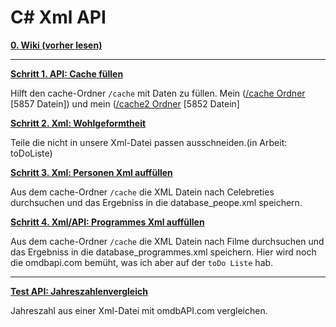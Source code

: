 # C# Xml API
[__0. Wiki (vorher lesen)__](https://github.com/DerDannyF/CSharp-XML-API/wiki/CSharp-XML-API-Wiki)


---------------------------------------


[__Schritt 1. API: Cache füllen__](https://github.com/DerDannyF/CSharp-XML-API/tree/master/3%20API%20Cache%20erstellen)

Hilft den cache-Ordner `/cache` mit Daten zu füllen. Mein ([/cache Ordner](https://drive.google.com/file/d/0B82ExpNWhsiCMnYxWTR0cTJaV2s/view?usp=sharing) [5857 Datein]) und mein ([/cache2 Ordner](https://drive.google.com/file/d/0B82ExpNWhsiCWjFzUERPajdCNkk/view?usp=sharing) [5852 Datein]

[__Schritt 2. Xml: Wohlgeformtheit__](https://github.com/DerDannyF/CSharp-XML-API/tree/master/2%20wohlgeformte%20Xml%20File)

 Teile die nicht in unsere Xml-Datei passen ausschneiden.(in Arbeit: toDoListe)

[__Schritt 3. Xml: Personen Xml auffüllen__](https://github.com/DerDannyF/CSharp-XML-API/tree/master/4%20Personen%20Xml)

Aus dem cache-Ordner `/cache` die XML Datein nach Celebreties durchsuchen und das Ergebniss in die database_peope.xml speichern.

[__Schritt 4. Xml/API: Programmes Xml auffüllen__](https://github.com/DerDannyF/CSharp-XML-API/tree/master/4%20Filme)

Aus dem cache-Ordner `/cache` die XML Datein nach Filme durchsuchen und das Ergebniss in die database_programmes.xml speichern.
Hier wird noch die omdbapi.com bemüht, was ich aber auf der `toDo Liste` hab.
 
---------------------------------------

[__Test API: Jahreszahlenvergleich__](https://github.com/DerDannyF/CSharp-XML-API/tree/master/1%20omdb%20API%20Jahreszahlen)

 Jahreszahl aus einer Xml-Datei mit omdbAPI.com vergleichen.
